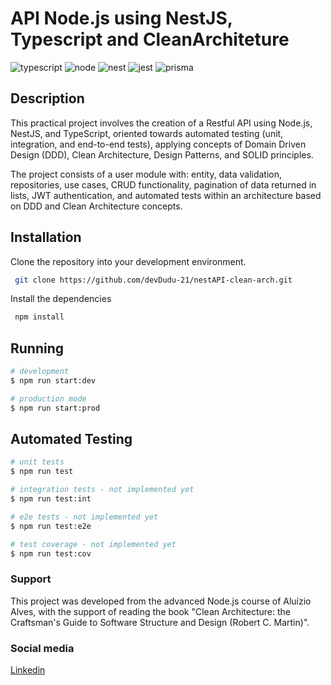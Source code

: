 # API Node.js using NestJS, Typescript and CleanArchiteture

![typescript](https://img.shields.io/badge/-TYPESCRIPT-02569B?logo=typescript&logoColor=white&style=for-the-badge)
![node](https://img.shields.io/badge/-NODE.JS-5FA04E?logo=node.js&logoColor=white&style=for-the-badge)
![nest](https://img.shields.io/badge/-NESTJS-E0234E?logo=nestjs&logoColor=white&style=for-the-badge)
![jest](https://img.shields.io/badge/-jest-C21325?logo=jest&logoColor=white&style=for-the-badge)
![prisma](https://img.shields.io/badge/-prisma-2D3748?logo=prisma&logoColor=white&style=for-the-badge)

## Description

This practical project involves the creation of a Restful API using Node.js, NestJS, and TypeScript, oriented towards automated testing (unit, integration, and end-to-end tests), applying concepts of Domain Driven Design (DDD), Clean Architecture, Design Patterns, and SOLID principles.

The project consists of a user module with: entity, data validation, repositories, use cases, CRUD functionality, pagination of data returned in lists, JWT authentication, and automated tests within an architecture based on DDD and Clean Architecture concepts.

## Installation

Clone the repository into your development environment.

```bash
 git clone https://github.com/devDudu-21/nestAPI-clean-arch.git
```

Install the dependencies

```bash
 npm install
```

## Running

```bash
# development
$ npm run start:dev

# production mode
$ npm run start:prod
```

## Automated Testing

```bash
# unit tests
$ npm run test

# integration tests - not implemented yet
$ npm run test:int

# e2e tests - not implemented yet
$ npm run test:e2e

# test coverage - not implemented yet
$ npm run test:cov
```

### Support

This project was developed from the advanced Node.js course of Aluízio Alves, with the support of reading the book "Clean Architecture: the Craftsman's Guide to Software Structure and Design (Robert C. Martin)".

### Social media

[Linkedin](https://www.linkedin.com/in/devdudu)
